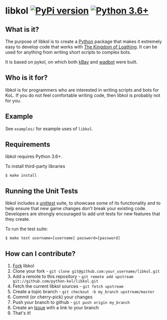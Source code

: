 libkol [![PyPi version](https://img.shields.io/pypi/v/libkol.svg)](https://pypi.python.org/pypi/libkol/) [![Python 3.6+](https://img.shields.io/badge/python-3.6-blue.svg)](https://www.python.org/downloads/release/python-360/)
=====

What is it?
-----------
The purpose of libkol is to create a [Python](http://www.python.org/) package that makes it extremely easy to develop code that works with [The Kingdom of Loathing](http://www.kingdomofloathing.com). It can be used for anything from writing short scripts to complex bots.

It is based on pykol, on which both [kBay](http://forums.kingdomofloathing.com:8080/vb/showthread.php?t=141613) and [wadbot](http://forums.kingdomofloathing.com:8080/vb/showthread.php?t=152258) were built.

Who is it for?
--------------
libkol is for programmers who are interested in writing scripts and bots for KoL. If you do not feel comfortable writing code, then libkol is probably not for you.

Example
-------
See `examples/` for example uses of `libkol`.


Requirements
------------
libkol requires Python 3.6+.

To install third-party libraries

```console
$ make install
```

Running the Unit Tests
----------------------
libkol includes a [unittest](http://docs.python.org/2/library/unittest.html) suite, to showcase some of its functionality and to help ensure that new game changes don't break your existing code. Developers are strongly encouraged to add unit tests for new features that they create.

To run the test suite:

```console
$ make test username=[username] password=[password]
```

How can I contribute?
---------------------
1. [Fork](http://help.github.com/forking/) libkol
2. Clone your fork - `git clone git@github.com:your_username/libkol.git`
3. Add a remote to this repository - `git remote add upstream git://github.com/python-kol/libkol.git`
4. Fetch the current libkol sources - `git fetch upstream`
5. Create a topic branch - `git checkout -b my_branch upstream/master`
6. Commit (or cherry-pick) your changes
7. Push your branch to github - `git push origin my_branch`
8. Create an [Issue](http://github.com/python-kol/libkol/issues) with a link to your branch
9. That's it!
